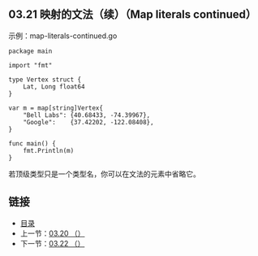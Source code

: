 ## 03.21 映射的文法（续）（Map literals continued）

示例：map-literals-continued.go

    package main

    import "fmt"

    type Vertex struct {
    	Lat, Long float64
    }

    var m = map[string]Vertex{
    	"Bell Labs": {40.68433, -74.39967},
    	"Google":    {37.42202, -122.08408},
    }

    func main() {
    	fmt.Println(m)
    }

若顶级类型只是一个类型名，你可以在文法的元素中省略它。

## 链接
* [目录](https://github.com/alpha2018/go-zh/blob/master/tour/directory.md)
* 上一节：[03.20 （）](https://github.com/alpha2018/go-zh/blob/master/tour/03.20.md)
* 下一节：[03.22 （）](https://github.com/alpha2018/go-zh/blob/master/tour/03.22.md)
